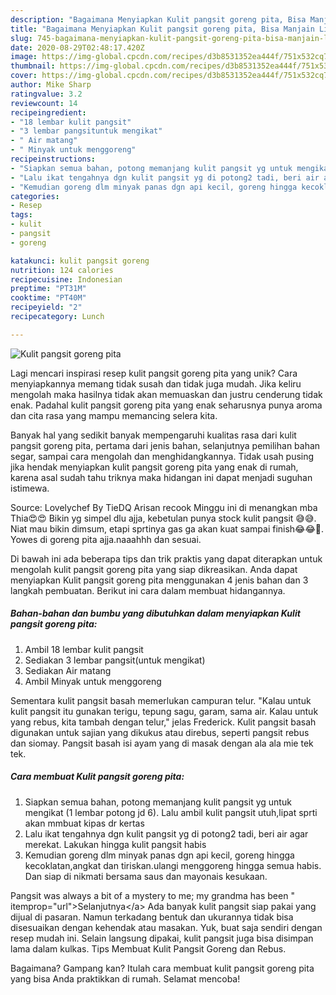 ```yaml
---
description: "Bagaimana Menyiapkan Kulit pangsit goreng pita, Bisa Manjain Lidah"
title: "Bagaimana Menyiapkan Kulit pangsit goreng pita, Bisa Manjain Lidah"
slug: 745-bagaimana-menyiapkan-kulit-pangsit-goreng-pita-bisa-manjain-lidah
date: 2020-08-29T02:48:17.420Z
image: https://img-global.cpcdn.com/recipes/d3b8531352ea444f/751x532cq70/kulit-pangsit-goreng-pita-foto-resep-utama.jpg
thumbnail: https://img-global.cpcdn.com/recipes/d3b8531352ea444f/751x532cq70/kulit-pangsit-goreng-pita-foto-resep-utama.jpg
cover: https://img-global.cpcdn.com/recipes/d3b8531352ea444f/751x532cq70/kulit-pangsit-goreng-pita-foto-resep-utama.jpg
author: Mike Sharp
ratingvalue: 3.2
reviewcount: 14
recipeingredient:
- "18 lembar kulit pangsit"
- "3 lembar pangsituntuk mengikat"
- " Air matang"
- " Minyak untuk menggoreng"
recipeinstructions:
- "Siapkan semua bahan, potong memanjang kulit pangsit yg untuk mengikat (1 lembar potong jd 6). Lalu ambil kulit pangsit utuh,lipat sprti akan mmbuat kipas dr kertas"
- "Lalu ikat tengahnya dgn kulit pangsit yg di potong2 tadi, beri air agar merekat. Lakukan hingga kulit pangsit habis"
- "Kemudian goreng dlm minyak panas dgn api kecil, goreng hingga kecoklatan,angkat dan tiriskan.ulangi menggoreng hingga semua habis. Dan siap di nikmati bersama saus dan mayonais kesukaan."
categories:
- Resep
tags:
- kulit
- pangsit
- goreng

katakunci: kulit pangsit goreng 
nutrition: 124 calories
recipecuisine: Indonesian
preptime: "PT31M"
cooktime: "PT40M"
recipeyield: "2"
recipecategory: Lunch

---
```



![Kulit pangsit goreng pita](https://img-global.cpcdn.com/recipes/d3b8531352ea444f/751x532cq70/kulit-pangsit-goreng-pita-foto-resep-utama.jpg)

Lagi mencari inspirasi resep kulit pangsit goreng pita yang unik? Cara menyiapkannya memang tidak susah dan tidak juga mudah. Jika keliru mengolah maka hasilnya tidak akan memuaskan dan justru cenderung tidak enak. Padahal kulit pangsit goreng pita yang enak seharusnya punya aroma dan cita rasa yang mampu memancing selera kita.

Banyak hal yang sedikit banyak mempengaruhi kualitas rasa dari kulit pangsit goreng pita, pertama dari jenis bahan, selanjutnya pemilihan bahan segar, sampai cara mengolah dan menghidangkannya. Tidak usah pusing jika hendak menyiapkan kulit pangsit goreng pita yang enak di rumah, karena asal sudah tahu triknya maka hidangan ini dapat menjadi suguhan istimewa.

Source: Lovelychef By TieDQ Arisan recook Minggu ini di menangkan mba Thia😍😍 Bikin yg simpel dlu ajja, kebetulan punya stock kulit pangsit 😅😅. Niat mau bikin dimsum, etapi sprtinya gas ga akan kuat sampai finish😂😂🤭. Yowes di goreng pita ajja.naaahhh dan sesuai.


Di bawah ini ada beberapa tips dan trik praktis yang dapat diterapkan untuk mengolah kulit pangsit goreng pita yang siap dikreasikan. Anda dapat menyiapkan Kulit pangsit goreng pita menggunakan 4 jenis bahan dan 3 langkah pembuatan. Berikut ini cara dalam membuat hidangannya.

<!--inarticleads1-->

##### Bahan-bahan dan bumbu yang dibutuhkan dalam menyiapkan Kulit pangsit goreng pita:

1. Ambil 18 lembar kulit pangsit
1. Sediakan 3 lembar pangsit(untuk mengikat)
1. Sediakan  Air matang
1. Ambil  Minyak untuk menggoreng


Sementara kulit pangsit basah memerlukan campuran telur. &#34;Kalau untuk kulit pangsit itu gunakan terigu, tepung sagu, garam, sama air. Kalau untuk yang rebus, kita tambah dengan telur,&#34; jelas Frederick. Kulit pangsit basah digunakan untuk sajian yang dikukus atau direbus, seperti pangsit rebus dan siomay. Pangsit basah isi ayam yang di masak dengan ala ala mie tek tek. 

<!--inarticleads2-->

##### Cara membuat Kulit pangsit goreng pita:

1. Siapkan semua bahan, potong memanjang kulit pangsit yg untuk mengikat (1 lembar potong jd 6). Lalu ambil kulit pangsit utuh,lipat sprti akan mmbuat kipas dr kertas
1. Lalu ikat tengahnya dgn kulit pangsit yg di potong2 tadi, beri air agar merekat. Lakukan hingga kulit pangsit habis
1. Kemudian goreng dlm minyak panas dgn api kecil, goreng hingga kecoklatan,angkat dan tiriskan.ulangi menggoreng hingga semua habis. Dan siap di nikmati bersama saus dan mayonais kesukaan.


Pangsit was always a bit of a mystery to me; my grandma has been &#34; itemprop=&#34;url&#34;&gt;Selanjutnya&lt;/a&gt; Ada banyak kulit pangsit siap pakai yang dijual di pasaran. Namun terkadang bentuk dan ukurannya tidak bisa disesuaikan dengan kehendak atau masakan. Yuk, buat saja sendiri dengan resep mudah ini. Selain langsung dipakai, kulit pangsit juga bisa disimpan lama dalam kulkas. Tips Membuat Kulit Pangsit Goreng dan Rebus. 

Bagaimana? Gampang kan? Itulah cara membuat kulit pangsit goreng pita yang bisa Anda praktikkan di rumah. Selamat mencoba!
